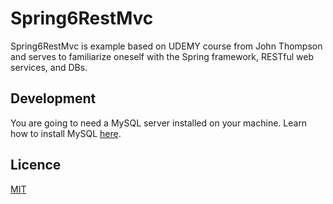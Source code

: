 # Spring6RestMvc

Spring6RestMvc is example based on UDEMY course from John Thompson and serves to familiarize oneself with the Spring framework, RESTful web services, and DBs.
## Development
You are going to need a MySQL server installed on your machine. Learn how to install MySQL [here](https://dev.mysql.com/doc/refman/8.0/en/installing.html).

## Licence
[MIT](https://choosealicense.com/licenses/mit/)
